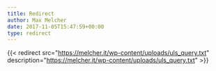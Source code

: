 ```yaml
---
title: Redirect
author: Max Melcher
date: 2017-11-05T15:47:59+00:00
type: redirect
---
```

{{< redirect src="https://melcher.it/wp-content/uploads/uls_query.txt" description="https://melcher.it/wp-content/uploads/uls_query.txt" >}}

